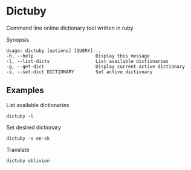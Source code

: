 Dictuby
=======

Command line online dictionary tool written in ruby

Synopsis

    Usage: dictuby [options] [QUERY]...
    -h, --help                       Display this message
    -l, --list-dicts                 List available dictionaries
    -g, --get-dict                   Display current active dictionary
    -s, --set-dict DICTIONARY        Set active dictionary

Examples
--------
    
List available dictionaries

    dictuby -l

Set desired dictionary

    dictuby -s en-sk

Translate

    dictuby oblivion
